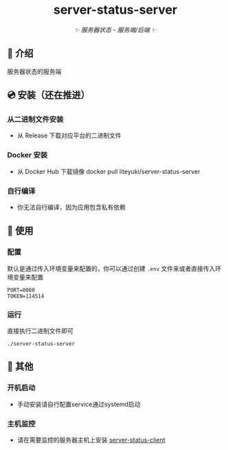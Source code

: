 <div align="center">

# server-status-server

_✨ 服务器状态 - 服务端/后端 ✨_

</div>

## 📖 介绍

服务器状态的服务端

## 💿 安装（还在推进）

### 从二进制文件安装

- 从 Release 下载对应平台的二进制文件

### Docker 安装

- 从 Docker Hub 下载镜像
  docker pull liteyuki/server-status-server

### 自行编译

- 你无法自行编译，因为应用包含私有依赖

## 🎉 使用

### 配置
默认是通过传入环境变量来配置的，你可以通过创建 `.env` 文件来或者直接传入环境变量来配置
```dotenv
PORT=8080
TOKEN=114514
```

### 运行
直接执行二进制文件即可
```shell
./server-status-server
```

## 📝 其他

### 开机启动

- 手动安装请自行配置service通过systemd启动

### 主机监控

- 请在需要监控的服务器主机上安装 [server-status-client](../server-status-client)